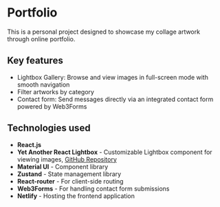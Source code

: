 # Portfolio

This is a personal project designed to showcase my collage artwork through online portfolio.

## Key features

- Lightbox Gallery: Browse and view images in full-screen mode with smooth navigation
- Filter artworks by category 
- Contact form: Send messages directly via an integrated contact form powered by Web3Forms

## Technologies used

- **React.js**
- **Yet Another React Lightbox** - Customizable Lightbox component for viewing images, 
  [GitHub Repository](https://github.com/igordanchenko/yet-another-react-lightbox)
- **Material UI** - Component library
- **Zustand** - State management library
- **React-router** - For client-side routing
- **Web3Forms** - For handling contact form submissions
- **Netlify** - Hosting the frontend application
